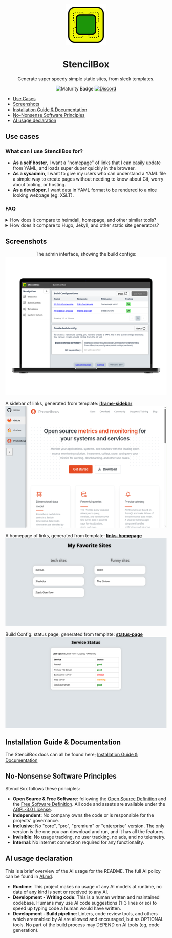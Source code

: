 <div align = "center">
  <img alt = "project logo" src = "logo.png" width = "128" />
  <h1>StencilBox</h1>

Generate super speedy simple static sites, from sleek templates.

![Maturity Badge](https://img.shields.io/badge/maturity-beta-orange)
[![Discord](https://img.shields.io/discord/846737624960860180?label=Discord%20Server)](https://discord.gg/jhYWWpNJ3v)

</div>

* [Use Cases](#use-cases)
* [Screenshots](#screenshots)
* [Installation Guide & Documentation](#installation-guide--documentation)
* [No-Nonsense Software Principles](#no-nonsense-software-principles)
* [AI usage declaration](#ai-usage-declaration)

## Use cases

### What can I use StencilBox for?

* **As a self hoster**, I want a "homepage" of links that I can easily update from YAML, and loads super duper quickly in the browser.
* **As a sysadmin**, I want to give my users who can understand a YAML file a simple way to create pages without needing to know about Git, worry about tooling, or hosting.
* **As a developer**, I want data in YAML format to be rendered to a nice looking webpage (eg: XSLT).

### FAQ
<details>
<summary>How does it compare to heimdall, homepage, and other similar tools?</summary>

StencilBox is similar in concept to those tools, with the following differences that might be seen as an advantage;

* **Static site generation** - means that pages are generated once, and images, assets, etc can be optimized. This means no scripts running in the browser. This means that pages are extremely fast to load.
* **Multiple build configs** - StencilBox can build multiple sites, meaning you can create a simple homepage for family, another homepage for friends, and another for you - without needing to run multiple containers.
* **Not just for links** - StencilBox is not just for links, it can render any data you want, from YAML files. This means you can create a simple static page with any content you want, and it will be rendered as a static page. Those other tools focus heavily on being homepages only.
</details>

<details>
  <summary>How does it compare to Hugo, Jekyll, and other static site generators?</summary>

  StencilBox is also very similar in concept to many other static site generators.

However those are tailored for public websites, blogs, and they send to be run in a command line / CI system. StencilBox provides a handy API, and WebUI, and is pretty flexible to generate any type of static site.

</details>

## Screenshots

<p align = "center" style = "text-align: center;">
The admin interface, showing the build configs:<br />
<img src = "var/screenshots/mainpage-laptop_framed.png" />

A sidebar of links, generated from template: <strong><a href = "https://jamesread.github.io/StencilBox/builtin-templates/iframe-sidebar.html">iframe-sidebar</strong></a><br />
<img src = "var/marketing/iframe-sidebar.png" />

A homepage of links, generated from template: <strong><a href = "https://jamesread.github.io/StencilBox/builtin-templates/links-homepage.html">links-homepage</strong></a><br />
<img src = "var/marketing/homepage-built.png" />

Build Config: status page, generated from template: <strong><a href = "https://jamesread.github.io/StencilBox/builtin-templates/status-dashboard.html">status-page</strong></a><br />
<img src = "var/marketing/status-page.png" />
</p>


## Installation Guide & Documentation

The StencilBox docs can all be found here; [Installation Guide & Documentation](https://jamesread.github.io/StencilBox/index.html)

## No-Nonsense Software Principles

StencilBox follows these principles:

* **Open Source & Free Software**: following the [Open Source Definition](https://opensource.org/osd) and the [Free Software Definition](https://www.gnu.org/philosophy/free-sw.html). All code and assets are available under the [AGPL-3.0 License](LICENSE).
* **Independent**: No company owns the code or is responsible for the projects' governance.
* **Inclusive**: No "core", "pro", "premium" or "enterprise" version. The only version is the one you can download and run, and it has all the features.
* **Invisible**: No usage tracking, no user tracking, no ads, and no telemetry.
* **Internal**: No internet connection required for any functionality.

## AI usage declaration

This is a brief overview of the AI usage for the README. The full AI policy can be found in [AI.md](AI.md).

* **Runtime**: This project makes no usage of any AI models at runtime, no data of any kind is sent or received to any AI.
* **Development - Writing code**: This is a human written and maintained codebase. Humans may use AI code suggestions (1-3 lines or so) to speed up typing code a human would have written.
* **Development - Build pipeline**: Linters, code review tools, and others which areenabled by AI are allowed and encouraged, but as OPTIONAL tools. No part of the build process may DEPEND on AI tools (eg, code generation).
